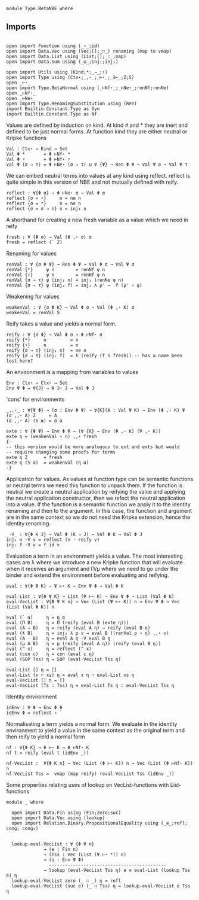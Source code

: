 ```
module Type.BetaNBE where
```

## Imports

```

open import Function using (_∘_;id)
open import Data.Vec using (Vec;[];_∷_) renaming (map to vmap)
open import Data.List using (List;[];_∷_;map)
open import Data.Sum using (_⊎_;inj₁;inj₂)

open import Utils using (Kind;*;_⇒_;♯)
open import Type using (Ctx⋆;_,⋆_;_⊢⋆_;_∋⋆_;Z;S)
open _⊢⋆_
open import Type.BetaNormal using (_⊢Nf⋆_;_⊢Ne⋆_;renNf;renNe)
open _⊢Nf⋆_
open _⊢Ne⋆_
open import Type.RenamingSubstitution using (Ren)
import Builtin.Constant.Type as Syn
import Builtin.Constant.Type as Nf
```

Values are defined by induction on kind. At kind # and * they are
inert and defined to be just normal forms. At function kind they are
either neutral or Kripke functions

```
Val : Ctx⋆ → Kind → Set
Val Φ *       = Φ ⊢Nf⋆ *
Val Φ ♯       = Φ ⊢Nf⋆ ♯
Val Φ (σ ⇒ τ) = Φ ⊢Ne⋆ (σ ⇒ τ) ⊎ ∀ {Ψ} → Ren Φ Ψ → Val Ψ σ → Val Ψ τ
```

We can embed neutral terms into values at any kind using reflect.
reflect is quite simple in this version of NBE and not mutually
defined with reify.

```
reflect : ∀{Φ σ} → Φ ⊢Ne⋆ σ → Val Φ σ
reflect {σ = ♯}     n = ne n
reflect {σ = *}     n = ne n
reflect {σ = σ ⇒ τ} n = inj₁ n
```

A shorthand for creating a new fresh variable as a value which we need
in reify

```
fresh : ∀ {Φ σ} → Val (Φ ,⋆ σ) σ
fresh = reflect (` Z)
```

Renaming for values

```
renVal : ∀ {σ Φ Ψ} → Ren Φ Ψ → Val Φ σ → Val Ψ σ
renVal {*}     ψ n        = renNf ψ n
renVal {♯}     ψ n        = renNf ψ n
renVal {σ ⇒ τ} ψ (inj₁ n) = inj₁ (renNe ψ n)
renVal {σ ⇒ τ} ψ (inj₂ f) = inj₂ λ ρ' →  f (ρ' ∘ ψ)
```

Weakening for values

```
weakenVal : ∀ {σ Φ K} → Val Φ σ → Val (Φ ,⋆ K) σ
weakenVal = renVal S
```

Reify takes a value and yields a normal form.

```
reify : ∀ {σ Φ} → Val Φ σ → Φ ⊢Nf⋆ σ
reify {*}     n         = n
reify {♯}     n         = n
reify {σ ⇒ τ} (inj₁ n)  = ne n
reify {σ ⇒ τ} (inj₂ f)  = ƛ (reify (f S fresh)) -- has a name been lost here?
```

An environment is a mapping from variables to values

```
Env : Ctx⋆ → Ctx⋆ → Set
Env Ψ Φ = ∀{J} → Ψ ∋⋆ J → Val Φ J
```

'cons' for environments

```
_,,⋆_ : ∀{Ψ Φ} → (σ : Env Φ Ψ) → ∀{K}(A : Val Ψ K) → Env (Φ ,⋆ K) Ψ
(σ ,,⋆ A) Z     = A
(σ ,,⋆ A) (S α) = σ α
```

```
exte : ∀ {Φ Ψ} → Env Φ Ψ → (∀ {K} → Env (Φ ,⋆ K) (Ψ ,⋆ K))
exte η = (weakenVal ∘ η) ,,⋆ fresh
{-
-- this version would be more analogous to ext and exts but would
-- require changing some proofs for terms
exte η Z      = fresh
exte η (S α)  = weakenVal (η α)
-}
```


Application for values. As values at function type can be semantic
functions or neutral terms we need this function to unpack them. If
the function is neutral we create a neutral application by reifying
the value and applying the neutral application constructor, then we
refect the neutral application into a value. If the function is a
semantic function we apply it to the identity renaming and then to
the argument. In this case, the function and argument are in the same
context so we do not need the Kripke extension, hence the identity
renaming.

```
_·V_ : ∀{Φ K J} → Val Φ (K ⇒ J) → Val Φ K → Val Φ J
inj₁ n ·V v = reflect (n · reify v)
inj₂ f ·V v = f id v
```

Evaluation a term in an environment yields a value. The most
interesting cases are ƛ where we introduce a new Kripke function that
will evaluate when it receives an argument and Π/μ where we need to go
under the binder and extend the environment before evaluating and
reifying.

```
eval : ∀{Φ Ψ K} → Ψ ⊢⋆ K → Env Ψ Φ → Val Φ K

eval-List : ∀{Φ Ψ K} → List (Ψ ⊢⋆ K) → Env Ψ Φ → List (Val Φ K)
eval-VecList : ∀{Φ Ψ K n} → Vec (List (Ψ ⊢⋆ K)) n → Env Ψ Φ → Vec (List (Val Φ K)) n

eval (` α)     η = η α
eval (Π B)     η = Π (reify (eval B (exte η)))
eval (A ⇒ B)   η = reify (eval A η) ⇒ reify (eval B η)
eval (ƛ B)     η = inj₂ λ ρ v → eval B ((renVal ρ ∘ η) ,,⋆ v)
eval (A · B)   η = eval A η ·V eval B η
eval (μ A B)   η = μ (reify (eval A η)) (reify (eval B η))
eval (^ x)     η = reflect (^ x)
eval (con c)   η = con (eval c η)
eval (SOP Tss) η = SOP (eval-VecList Tss η)

eval-List [] η = []
eval-List (x ∷ xs) η = eval x η ∷ eval-List xs η
eval-VecList [] η = []
eval-VecList (Ts ∷ Tss) η = eval-List Ts η ∷ eval-VecList Tss η
```

Identity environment

```
idEnv : ∀ Φ → Env Φ Φ
idEnv Φ = reflect ∘ `
```

Normalisating a term yields a normal form. We evaluate in the identity
environment to yield a value in the same context as the original term
and then reify to yield a normal form

```
nf : ∀{Φ K} → Φ ⊢⋆ K → Φ ⊢Nf⋆ K
nf t = reify (eval t (idEnv _))

nf-VecList :  ∀{Φ K n} → Vec (List (Φ ⊢⋆ K)) n → Vec (List (Φ ⊢Nf⋆ K)) n
nf-VecList Tss =  vmap (map reify) (eval-VecList Tss (idEnv _))
```

Some properties relating uses of lookup on VecList-functions with List-functions

```
module _ where

  open import Data.Fin using (Fin;zero;suc)
  open import Data.Vec using (lookup)
  open import Relation.Binary.PropositionalEquality using (_≡_;refl; cong; cong₂)

  
  lookup-eval-VecList : ∀ {Φ Ψ n}
              → (e : Fin n)
              → (Tss : Vec (List (Ψ ⊢⋆ *)) n)
              → (η : Env Ψ Φ)
                --------------------------------------------
              → lookup (eval-VecList Tss η) e ≡ eval-List (lookup Tss e) η
  lookup-eval-VecList zero (_ ∷ _) η = refl
  lookup-eval-VecList (suc e) (_ ∷ Tss) η = lookup-eval-VecList e Tss η
```